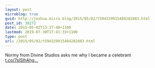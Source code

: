 ```yaml
---
layout: post
microblog: true
guid: http://joshua.micro.blog/2015/05/02/t594329915484282883.html
post_id: 38272
date: 2015-05-02T13:37:48+1100
lastmod: 2019-07-30T17:41:33+1100
type: post
url: /2015/05/02/t594329915484282883.html
---
```

Normy from Divine Studios asks me why I became a celebrant [t.co/7slSlhAhg...](http://t.co/7slSlhAhgB)
